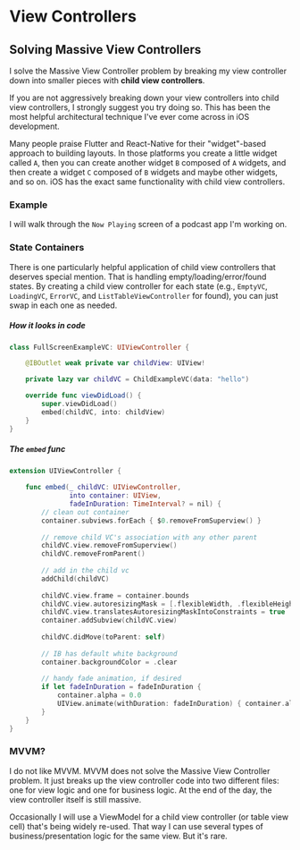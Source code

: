 # View Controllers

## Solving Massive View Controllers
I solve the Massive View Controller problem by breaking my view controller down into smaller pieces with **child view controllers**. 

If you are not aggressively breaking down your view controllers into child view controllers, I strongly suggest you try doing so. This has been the most helpful architectural technique I've ever come across in iOS development.

Many people praise Flutter and React-Native for their "widget"-based approach to building layouts. In those platforms you create a little widget called `A`, then you can create another widget `B` composed of `A` widgets, and then create a widget `C` composed of `B` widgets and maybe other widgets, and so on. iOS has the exact same functionality with child view controllers.

### Example
I will walk through the `Now Playing` screen of a podcast app I'm working on.



### State Containers
There is one particularly helpful application of child view controllers that deserves special mention. That is handling empty/loading/error/found states. By creating a child view controller for each state (e.g., `EmptyVC`, `LoadingVC`, `ErrorVC`, and `ListTableViewController` for found), you can just swap in each one as needed.


##### How it looks in code

```swift
class FullScreenExampleVC: UIViewController {

	@IBOutlet weak private var childView: UIView!

	private lazy var childVC = ChildExampleVC(data: "hello")

	override func viewDidLoad() {
	    super.viewDidLoad()
	    embed(childVC, into: childView)
	}
}
```

##### The `embed` func

```swift
extension UIViewController {
    
    func embed(_ childVC: UIViewController,
               into container: UIView,
               fadeInDuration: TimeInterval? = nil) {
        // clean out container
        container.subviews.forEach { $0.removeFromSuperview() }
        
        // remove child VC's association with any other parent
        childVC.view.removeFromSuperview()
        childVC.removeFromParent()
        
        // add in the child vc
        addChild(childVC)
        
        childVC.view.frame = container.bounds
        childVC.view.autoresizingMask = [.flexibleWidth, .flexibleHeight]
        childVC.view.translatesAutoresizingMaskIntoConstraints = true
        container.addSubview(childVC.view)
        
        childVC.didMove(toParent: self)
        
        // IB has default white background
        container.backgroundColor = .clear 
        
        // handy fade animation, if desired
        if let fadeInDuration = fadeInDuration {
            container.alpha = 0.0
            UIView.animate(withDuration: fadeInDuration) { container.alpha = 1.0 }
        }
    }
}
```

### MVVM?
I do not like MVVM. MVVM does not solve the Massive View Controller problem. It just breaks up the view controller code into two different files: one for view logic and one for business logic. At the end of the day, the view controller itself is still massive.

Occasionally I will use a ViewModel for a child view controller (or table view cell) that's being widely re-used. That way I can use several types of business/presentation logic for the same view. But it's rare.



